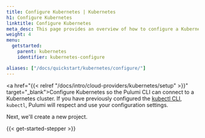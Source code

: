 ```yaml
---
title: Configure Kubernetes | Kubernetes
h1: Configure Kubernetes
linktitle: Configure Kubernetes
meta_desc: This page provides an overview of how to configure a Kubernetes project.
weight: 4
menu:
  getstarted:
    parent: kubernetes
    identifier: kubernetes-configure

aliases: ["/docs/quickstart/kubernetes/configure/"]
---
```


<!-- TODO inline a streamlined version of configuring the cloud here. -->

<a href="{{< relref "/docs/intro/cloud-providers/kubernetes/setup" >}}" target="_blank">Configure Kubernetes</a> so the Pulumi CLI can connect to a Kubernetes cluster. If you have previously configured the <a href="https://kubernetes.io/docs/reference/kubectl/overview/" target="_blank">kubectl CLI</a>, `kubectl`, Pulumi will respect and use your configuration settings.

Next, we'll create a new project.

{{< get-started-stepper >}}
